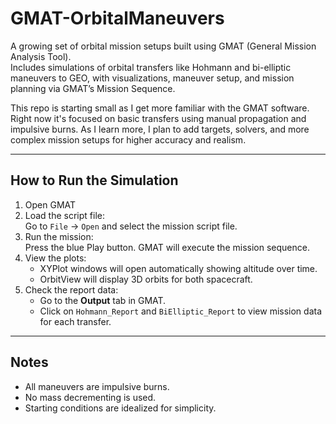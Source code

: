 # GMAT-OrbitalManeuvers

A growing set of orbital mission setups built using GMAT (General Mission Analysis Tool).  
Includes simulations of orbital transfers like Hohmann and bi-elliptic maneuvers to GEO, with visualizations, maneuver setup, and mission planning via GMAT’s Mission Sequence.

This repo is starting small as I get more familiar with the GMAT software. Right now it's focused on basic transfers using manual propagation and impulsive burns. As I learn more, I plan to add targets, solvers, and more complex mission setups for higher accuracy and realism.

---

## How to Run the Simulation

1. Open GMAT
2. Load the script file:  
   Go to `File` → `Open` and select the mission script file.
3. Run the mission:  
   Press the blue Play button. GMAT will execute the mission sequence.
4. View the plots:  
   - XYPlot windows will open automatically showing altitude over time.
   - OrbitView will display 3D orbits for both spacecraft.
5. Check the report data:  
   - Go to the **Output** tab in GMAT.
   - Click on `Hohmann_Report` and `BiElliptic_Report` to view mission data for each transfer.

---

## Notes

- All maneuvers are impulsive burns.
- No mass decrementing is used.
- Starting conditions are idealized for simplicity.
